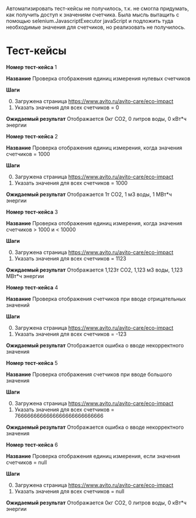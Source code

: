 Автоматизировать тест-кейсы не получилось, т.к. не смогла придумать, как получить доступ к значениям счетчика.
Была мысль вытащить с помощью selenium.JavascriptExecutor javaScript и подложить туда необходимые значения для счетчиков, но реализовать не получилось.


# Тест-кейсы

**Номер тест-кейса** 1

**Название** Проверка отображения единиц измерения нулевых счетчиков

**Шаги**

0. Загружена страница https://www.avito.ru/avito-care/eco-impact
1. Указать значения для всех счетчиков = 0

**Ожидаемый результат**
Отображается 0кг СО2, 0 литров воды, 0 кВт*ч энергии


**Номер тест-кейса** 2

**Название** Проверка отображения единиц измерения, когда значения счетчиков = 1000

**Шаги**

0. Загружена страница https://www.avito.ru/avito-care/eco-impact
1. Указать значения для всех счетчиков = 1000

**Ожидаемый результат**
Отображается 1т СО2, 1 м3 воды, 1 МВт*ч энергии


**Номер тест-кейса** 3

**Название** Проверка отображения единиц измерения, когда значения счетчиков > 1000 и < 10000

**Шаги**

0. Загружена страница https://www.avito.ru/avito-care/eco-impact
1. Указать значения для всех счетчиков = 1123

**Ожидаемый результат**
Отображается 1,123т СО2, 1,123 м3 воды, 1,123 МВт*ч энергии


**Номер тест-кейса** 4

**Название** Проверка отображения счетчиков при вводе отрицательных значений

**Шаги**

0. Загружена страница https://www.avito.ru/avito-care/eco-impact
1. Указать значения для всех счетчиков = -123

**Ожидаемый результат**
Отображается ошибка о вводе некорректного значения


**Номер тест-кейса** 5

**Название** Проверка отображения счетчиков при вводе большого значения

**Шаги**

0. Загружена страница https://www.avito.ru/avito-care/eco-impact
1. Указать значения для всех счетчиков = 7666666666666666666666666666

**Ожидаемый результат**
Отображается ошибка о вводе некорректного значения


**Номер тест-кейса** 6

**Название** Проверка отображения единиц измерения, если значения счетчиков = null 

**Шаги**

0. Загружена страница https://www.avito.ru/avito-care/eco-impact
1. Указать значения для всех счетчиков = null

**Ожидаемый результат**
Отображается 0кг СО2, 0 литров воды, 0 кВт*ч энергии